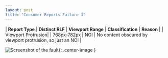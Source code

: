 ```yaml
---
layout: post
title: "Consumer-Reports Failure 3"
---
```

| **Report Type** | **Distinct RLF** | **Viewport Range** | **Classification** | **Reason** |
| Viewport Protrusion|  | 768px-782px | NOI | No content obscured by viewport protrusion, so just an NOI | 

![Screenshot of the fault](../../../assets/images/Consumer-Reports/fault3/viewportOverflowWidth775.png){: .center-image }